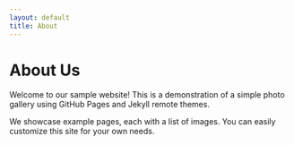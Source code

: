 ```yaml
---
layout: default
title: About
---
```

# About Us

Welcome to our sample website! This is a demonstration of a simple photo gallery using GitHub Pages and Jekyll remote themes.

We showcase example pages, each with a list of images. You can easily customize this site for your own needs.
